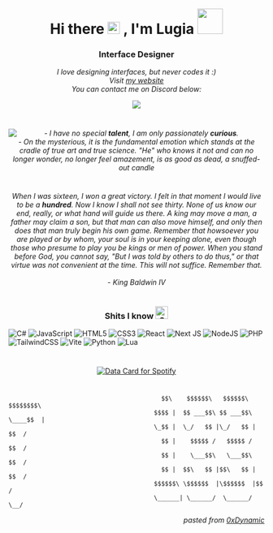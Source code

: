 <h1 align="center">Hi there <img src="https://user-images.githubusercontent.com/1303154/88677602-1635ba80-d120-11ea-84d8-d263ba5fc3c0.gif" width="24px" alt="hi"> , I'm Lugia <img src="https://media.giphy.com/media/mGcNjsfWAjY5AEZNw6/giphy.gif" width="50"></h1>
<h3 align="center">Interface Designer</h3>

<p align="center">
    <i>I love designing interfaces, but never codes it :)</i>
    <i><br>Visit <a href="https://lugia.fun">my website</a></i>
    <i><br>You can contact me on Discord below:</i>
</p>

<p align="center">
    <a href="#">
        <img src="https://img.shields.io/badge/lugia%230001-%237289DA.svg?style=for-the-badge&logo=discord&logoColor=white">
    </a>
</p>

<h1 align="center"><img align="left" src="https://orhun.dev/img/crow.png"></h1>
        <center>
            <em>- I have no special <b>talent</b>, I am only passionately <b>curious</b>.<br>- On the mysterious, it is the fundamental emotion which stands at the cradle of true art and true science. "He" who knows it not and can no longer wonder, no longer feel amazement, is as good as dead, a snuffed-out candle</em>
        </center>
<h1 align="center"></h1>
        <center>
            <em>When I was sixteen, I won a great victory. I felt in that moment I would live to be a <b>hundred</b>. Now I know I shall not see thirty. None of us know our end, really, or what hand will guide us there. A king may move a man, a father may claim a son, but that man can also move himself, and only then does that man truly begin his own game. Remember that howsoever you are played or by whom, your soul is in your keeping alone, even though those who presume to play you be kings or men of power. When you stand before God, you cannot say, "But I was told by others to do thus," or that virtue was not convenient at the time. This will not suffice. Remember that.<br><br>- King Baldwin IV</em>    
        </center>
<h1 align="center"></h1>

<h3 align="center">Shits I know <img src="https://raw.githubusercontent.com/Tarikul-Islam-Anik/Animated-Fluent-Emojis/master/Emojis/Smilies/Cat%20with%20Wry%20Smile.png" alt="Cat with Wry Smile" width="25" height="25" /></h3>

![C#](https://img.shields.io/badge/c%23-%23239120.svg?style=for-the-badge&logo=csharp&logoColor=white) ![JavaScript](https://img.shields.io/badge/javascript-%23323330.svg?style=for-the-badge&logo=javascript&logoColor=%23F7DF1E) ![HTML5](https://img.shields.io/badge/html5-%23E34F26.svg?style=for-the-badge&logo=html5&logoColor=white) ![CSS3](https://img.shields.io/badge/css3-%231572B6.svg?style=for-the-badge&logo=css3&logoColor=white) ![React](https://img.shields.io/badge/react-%2320232a.svg?style=for-the-badge&logo=react&logoColor=%2361DAFB) ![Next JS](https://img.shields.io/badge/Next-black?style=for-the-badge&logo=next.js&logoColor=white) ![NodeJS](https://img.shields.io/badge/node.js-6DA55F?style=for-the-badge&logo=node.js&logoColor=white) ![PHP](https://img.shields.io/badge/php-%23777BB4.svg?style=for-the-badge&logo=php&logoColor=white) ![TailwindCSS](https://img.shields.io/badge/tailwindcss-%2338B2AC.svg?style=for-the-badge&logo=tailwind-css&logoColor=white) ![Vite](https://img.shields.io/badge/vite-%23646CFF.svg?style=for-the-badge&logo=vite&logoColor=white) ![Python](https://img.shields.io/badge/python-3670A0?style=for-the-badge&logo=python&logoColor=ffdd54) ![Lua](https://img.shields.io/badge/Lua-2C2D72?style=for-the-badge&logo=lua&logoColor=white)

<h1 align="center"></h1>

<p align="center">
    <a href="https://data-card-for-spotify.herokuapp.com/card?user_id=31lpzsiv3opfikkeatcb2tkxdhwe">
      <img src="https://data-card-for-spotify.herokuapp.com/api/card?user_id=31lpzsiv3opfikkeatcb2tkxdhwe" alt="Data Card for Spotify">
    </a>
</p>

<h1 align="center"></h1>

```
                                          $$\    $$$$$$\   $$$$$$\  $$$$$$$$\ 
                                        $$$$ |  $$ ___$$\ $$ ___$$\ \____$$  |
                                        \_$$ |  \_/   $$ |\_/   $$ |    $$  / 
                                          $$ |    $$$$$ /   $$$$$ /    $$  /  
                                          $$ |    \___$$\   \___$$\   $$  /   
                                          $$ |  $$\   $$ |$$\   $$ | $$  /    
                                        $$$$$$\ \$$$$$$  |\$$$$$$  |$$  /     
                                        \______| \______/  \______/ \__/
```

<p align="right"><i>pasted from <a href="https://github.com/0xDynamic">0xDynamic</a></i></p>

<!--
**lugiadev/lugiadev** is a ✨ _special_ ✨ repository because its `README.md` (this file) appears on your GitHub profile.

Here are some ideas to get you started:

- 🔭 I’m currently working on ...
- 🌱 I’m currently learning ...
- 👯 I’m looking to collaborate on ...
- 🤔 I’m looking for help with ...
- 💬 Ask me about ...
- 📫 How to reach me: ...
- 😄 Pronouns: ...
- ⚡ Fun fact: ...
-->
